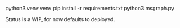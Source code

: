 python3 venv venv
pip install -r requirements.txt
python3 msgraph.py

Status is a WIP, for now defaults to deployed.
